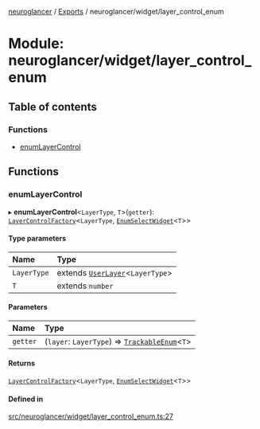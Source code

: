 [neuroglancer](../README.md) / [Exports](../modules.md) / neuroglancer/widget/layer\_control\_enum

# Module: neuroglancer/widget/layer\_control\_enum

## Table of contents

### Functions

- [enumLayerControl](neuroglancer_widget_layer_control_enum.md#enumlayercontrol)

## Functions

### enumLayerControl

▸ **enumLayerControl**<`LayerType`, `T`\>(`getter`): [`LayerControlFactory`](../interfaces/neuroglancer_widget_layer_control.LayerControlFactory.md)<`LayerType`, [`EnumSelectWidget`](../classes/neuroglancer_widget_enum_widget.EnumSelectWidget.md)<`T`\>\>

#### Type parameters

| Name | Type |
| :------ | :------ |
| `LayerType` | extends [`UserLayer`](../classes/neuroglancer_layer.UserLayer.md)<`LayerType`\> |
| `T` | extends `number` |

#### Parameters

| Name | Type |
| :------ | :------ |
| `getter` | (`layer`: `LayerType`) => [`TrackableEnum`](../classes/neuroglancer_util_trackable_enum.TrackableEnum.md)<`T`\> |

#### Returns

[`LayerControlFactory`](../interfaces/neuroglancer_widget_layer_control.LayerControlFactory.md)<`LayerType`, [`EnumSelectWidget`](../classes/neuroglancer_widget_enum_widget.EnumSelectWidget.md)<`T`\>\>

#### Defined in

[src/neuroglancer/widget/layer_control_enum.ts:27](https://github.com/ActiveBrainAtlas2/neuroglancer/blob/91617476/src/neuroglancer/widget/layer_control_enum.ts#L27)
